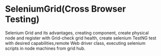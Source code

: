 # SeleniumGrid(Cross Browser Testing)
Selenium Grid and its  advantages, creating component, create physical node and register with Grid-check grid health, create selenium TestNG test  with desired capabilities,remote Web driver class, executing selenium scripts in node machines from grid hub.
